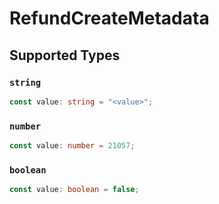# RefundCreateMetadata


## Supported Types

### `string`

```typescript
const value: string = "<value>";
```

### `number`

```typescript
const value: number = 21057;
```

### `boolean`

```typescript
const value: boolean = false;
```

